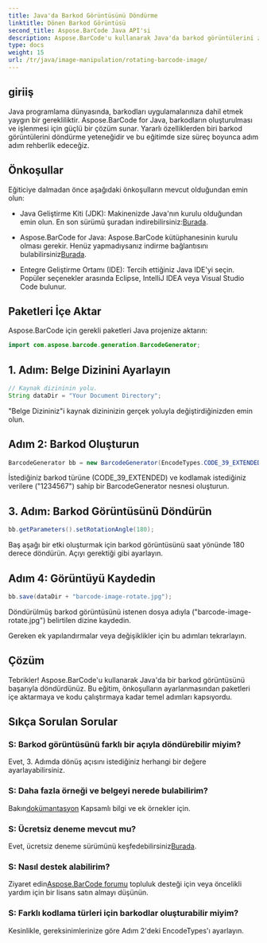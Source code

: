 ```yaml
---
title: Java'da Barkod Görüntüsünü Döndürme
linktitle: Dönen Barkod Görüntüsü
second_title: Aspose.BarCode Java API'si
description: Aspose.BarCode'u kullanarak Java'da barkod görüntülerini zahmetsizce nasıl döndüreceğinizi öğrenin. Java geliştiricileri için kapsamlı, adım adım kılavuz.
type: docs
weight: 15
url: /tr/java/image-manipulation/rotating-barcode-image/
---
```


## giriiş

Java programlama dünyasında, barkodları uygulamalarınıza dahil etmek yaygın bir gerekliliktir. Aspose.BarCode for Java, barkodların oluşturulması ve işlenmesi için güçlü bir çözüm sunar. Yararlı özelliklerden biri barkod görüntülerini döndürme yeteneğidir ve bu eğitimde size süreç boyunca adım adım rehberlik edeceğiz.

## Önkoşullar

Eğiticiye dalmadan önce aşağıdaki önkoşulların mevcut olduğundan emin olun:

-  Java Geliştirme Kiti (JDK): Makinenizde Java'nın kurulu olduğundan emin olun. En son sürümü şuradan indirebilirsiniz:[Burada](https://www.oracle.com/java/technologies/javase-downloads.html).

- Aspose.BarCode for Java: Aspose.BarCode kütüphanesinin kurulu olması gerekir. Henüz yapmadıysanız indirme bağlantısını bulabilirsiniz[Burada](https://releases.aspose.com/barcode/java/).

- Entegre Geliştirme Ortamı (IDE): Tercih ettiğiniz Java IDE'yi seçin. Popüler seçenekler arasında Eclipse, IntelliJ IDEA veya Visual Studio Code bulunur.

## Paketleri İçe Aktar

Aspose.BarCode için gerekli paketleri Java projenize aktarın:

```java
import com.aspose.barcode.generation.BarcodeGenerator;
```

## 1. Adım: Belge Dizinini Ayarlayın

```java
// Kaynak dizininin yolu.
String dataDir = "Your Document Directory";
```

"Belge Dizininiz"i kaynak dizininizin gerçek yoluyla değiştirdiğinizden emin olun.

## Adım 2: Barkod Oluşturun

```java
BarcodeGenerator bb = new BarcodeGenerator(EncodeTypes.CODE_39_EXTENDED, "1234567");
```

İstediğiniz barkod türüne (CODE_39_EXTENDED) ve kodlamak istediğiniz verilere ("1234567") sahip bir BarcodeGenerator nesnesi oluşturun.

## 3. Adım: Barkod Görüntüsünü Döndürün

```java
bb.getParameters().setRotationAngle(180);
```

Baş aşağı bir etki oluşturmak için barkod görüntüsünü saat yönünde 180 derece döndürün. Açıyı gerektiği gibi ayarlayın.

## Adım 4: Görüntüyü Kaydedin

```java
bb.save(dataDir + "barcode-image-rotate.jpg");
```

Döndürülmüş barkod görüntüsünü istenen dosya adıyla ("barcode-image-rotate.jpg") belirtilen dizine kaydedin.

Gereken ek yapılandırmalar veya değişiklikler için bu adımları tekrarlayın.

## Çözüm

Tebrikler! Aspose.BarCode'u kullanarak Java'da bir barkod görüntüsünü başarıyla döndürdünüz. Bu eğitim, önkoşulların ayarlanmasından paketleri içe aktarmaya ve kodu çalıştırmaya kadar temel adımları kapsıyordu.

## Sıkça Sorulan Sorular

### S: Barkod görüntüsünü farklı bir açıyla döndürebilir miyim?
Evet, 3. Adımda dönüş açısını istediğiniz herhangi bir değere ayarlayabilirsiniz.

### S: Daha fazla örneği ve belgeyi nerede bulabilirim?
 Bakın[dokümantasyon](https://reference.aspose.com/barcode/java/) Kapsamlı bilgi ve ek örnekler için.

### S: Ücretsiz deneme mevcut mu?
 Evet, ücretsiz deneme sürümünü keşfedebilirsiniz[Burada](https://releases.aspose.com/).

### S: Nasıl destek alabilirim?
 Ziyaret edin[Aspose.BarCode forumu](https://forum.aspose.com/c/barcode/13) topluluk desteği için veya öncelikli yardım için bir lisans satın almayı düşünün.

### S: Farklı kodlama türleri için barkodlar oluşturabilir miyim?
Kesinlikle, gereksinimlerinize göre Adım 2'deki EncodeTypes'ı ayarlayın.
